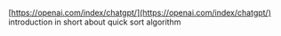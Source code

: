[https://openai.com/index/chatgpt/](https://openai.com/index/chatgpt/) introduction in short about quick sort algorithm
